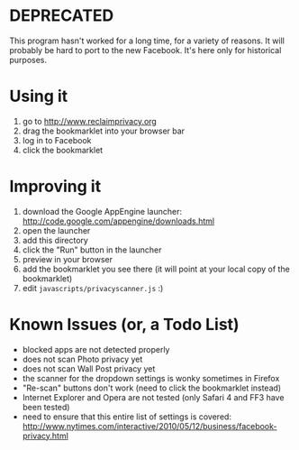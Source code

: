 DEPRECATED
==========

This program hasn't worked for a long time, for a variety of reasons. It will probably
be hard to port to the new Facebook. It's here only for historical purposes.












Using it
========

1. go to http://www.reclaimprivacy.org
2. drag the bookmarklet into your browser bar
3. log in to Facebook
4. click the bookmarklet

Improving it
============

1. download the Google AppEngine launcher: http://code.google.com/appengine/downloads.html
2. open the launcher
3. add this directory
4. click the "Run" button in the launcher
5. preview in your browser
6. add the bookmarklet you see there (it will point at your local copy of the bookmarklet)
7. edit `javascripts/privacyscanner.js` :)


Known Issues (or, a Todo List)
==============================

- blocked apps are not detected properly
- does not scan Photo privacy yet
- does not scan Wall Post privacy yet
- the scanner for the dropdown settings is wonky sometimes in Firefox
- "Re-scan" buttons don't work (need to click the bookmarklet instead)
- Internet Explorer and Opera are not tested (only Safari 4 and FF3 have been tested)
- need to ensure that this entire list of settings is covered: http://www.nytimes.com/interactive/2010/05/12/business/facebook-privacy.html
